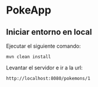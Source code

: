 # PokeApp

## Iniciar entorno en local

Ejecutar el siguiente comando:
```
mvn clean install
```
Levantar el servidor e ir a la url:
```
http://localhost:8080/pokemons/1

```

